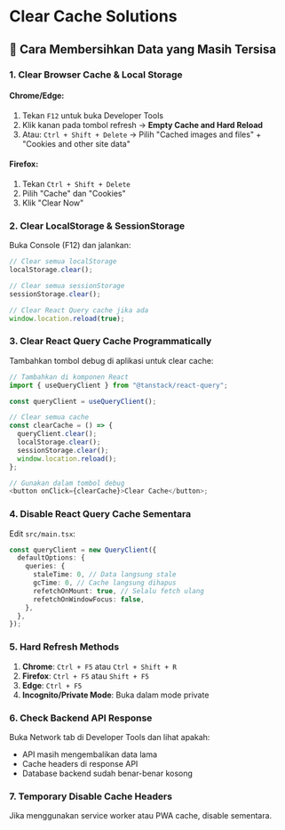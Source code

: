 # Clear Cache Solutions

## 🧹 Cara Membersihkan Data yang Masih Tersisa

### **1. Clear Browser Cache & Local Storage**

#### Chrome/Edge:

1. Tekan `F12` untuk buka Developer Tools
2. Klik kanan pada tombol refresh → **Empty Cache and Hard Reload**
3. Atau: `Ctrl + Shift + Delete` → Pilih "Cached images and files" + "Cookies and other site data"

#### Firefox:

1. Tekan `Ctrl + Shift + Delete`
2. Pilih "Cache" dan "Cookies"
3. Klik "Clear Now"

### **2. Clear LocalStorage & SessionStorage**

Buka Console (F12) dan jalankan:

```javascript
// Clear semua localStorage
localStorage.clear();

// Clear semua sessionStorage
sessionStorage.clear();

// Clear React Query cache jika ada
window.location.reload(true);
```

### **3. Clear React Query Cache Programmatically**

Tambahkan tombol debug di aplikasi untuk clear cache:

```typescript
// Tambahkan di komponen React
import { useQueryClient } from "@tanstack/react-query";

const queryClient = useQueryClient();

// Clear semua cache
const clearCache = () => {
  queryClient.clear();
  localStorage.clear();
  sessionStorage.clear();
  window.location.reload();
};

// Gunakan dalam tombol debug
<button onClick={clearCache}>Clear Cache</button>;
```

### **4. Disable React Query Cache Sementara**

Edit `src/main.tsx`:

```typescript
const queryClient = new QueryClient({
  defaultOptions: {
    queries: {
      staleTime: 0, // Data langsung stale
      gcTime: 0, // Cache langsung dihapus
      refetchOnMount: true, // Selalu fetch ulang
      refetchOnWindowFocus: false,
    },
  },
});
```

### **5. Hard Refresh Methods**

1. **Chrome**: `Ctrl + F5` atau `Ctrl + Shift + R`
2. **Firefox**: `Ctrl + F5` atau `Shift + F5`
3. **Edge**: `Ctrl + F5`
4. **Incognito/Private Mode**: Buka dalam mode private

### **6. Check Backend API Response**

Buka Network tab di Developer Tools dan lihat apakah:

- API masih mengembalikan data lama
- Cache headers di response API
- Database backend sudah benar-benar kosong

### **7. Temporary Disable Cache Headers**

Jika menggunakan service worker atau PWA cache, disable sementara.
